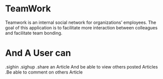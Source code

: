 # TeamWork
Teamwork is an ​internal social network for organizations’ employees. The goal of this application is to facilitate more interaction between colleagues and facilitate team bonding.
# And A User can
.sighin 
.sighup
.share an Article And be able to view others posted Articles 
.Be able to comment on others Article
